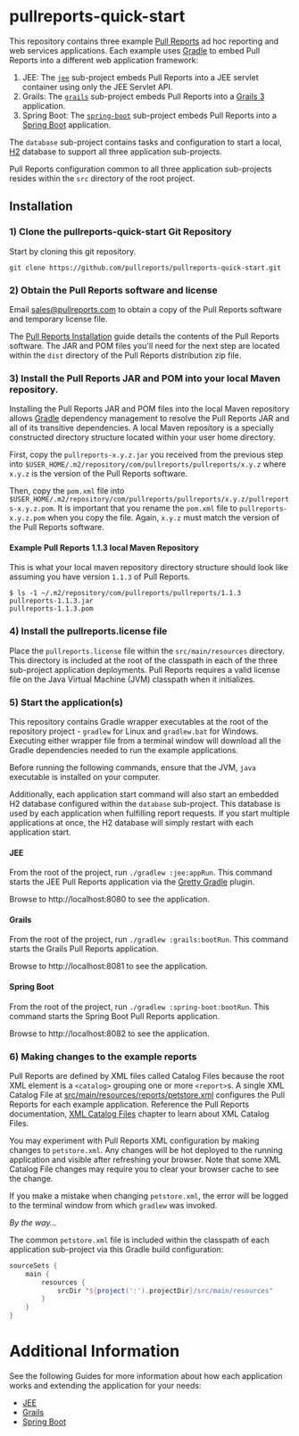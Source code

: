 # pullreports-quick-start

This repository contains three example [Pull Reports](https://www.pullreports.com) ad hoc reporting and web services applications. Each example uses [Gradle](https://gradle.org) to embed Pull Reports into a different web application framework:

1. JEE: The [`jee`](/jee) sub-project embeds Pull Reports into a JEE servlet container using only the JEE Servlet API.
1. Grails: The [`grails`](/grails) sub-project embeds Pull Reports into a [Grails 3](https://grails.org) application.
1. Spring Boot: The [`spring-boot`](/spring-boot) sub-project embeds Pull Reports into a [Spring Boot](https://projects.spring.io/spring-boot/) application. 

The `database` sub-project contains tasks and configuration to start a local, [H2](http://www.h2database.com) database to support all three application sub-projects.

Pull Reports configuration common to all three application sub-projects resides within the `src` directory of the root project.

## Installation

### 1) Clone the pullreports-quick-start Git Repository

Start by cloning this git repository.

`git clone https://github.com/pullreports/pullreports-quick-start.git`

### 2) Obtain the Pull Reports software and license

Email sales@pullreports.com to obtain a copy of the Pull Reports software and temporary license file.

The [Pull Reports Installation](https://www.pullreports.com/docs/latest/installation.html) guide details the contents of the Pull Reports software. The JAR and POM files you'll need for the next step are located within the `dist` directory of the Pull Reports distribution zip file.

### 3) Install the Pull Reports JAR and POM into your local Maven repository.

Installing the Pull Reports JAR and POM files into the local Maven repository allows [Gradle](https://gradle.org) dependency management to resolve the Pull Reports JAR and all of its transitive dependencies. A local Maven repository is a specially constructed directory structure located within your user home directory.

First, copy the `pullreports-x.y.z.jar` you received from the previous step into `$USER_HOME/.m2/repository/com/pullreports/pullreports/x.y.z` where `x.y.z` is the version of the Pull Reports software.

Then, copy the `pom.xml` file into `$USER_HOME/.m2/repository/com/pullreports/pullreports/x.y.z/pullreports-x.y.z.pom`. It is important that you rename the `pom.xml` file to `pullreports-x.y.z.pom` when you copy the file. Again, `x.y.z` must match the version of the Pull Reports software. 

#### Example Pull Reports 1.1.3 local Maven Repository

This is what your local maven repository directory structure should look like assuming you have version `1.1.3` of Pull Reports.

    $ ls -1 ~/.m2/repository/com/pullreports/pullreports/1.1.3
    pullreports-1.1.3.jar
    pullreports-1.1.3.pom


### 4) Install the pullreports.license file

Place the `pullreports.license` file within the `src/main/resources` directory. This directory is included at the root of the classpath in each of the three sub-project application deployments. Pull Reports requires a valid license file on the Java Virtual Machine (JVM) classpath when it initializes.

### 5) Start the application(s)

This repository contains Gradle wrapper executables at the root of the repository project - `gradlew` for Linux and `gradlew.bat` for Windows. Executing either wrapper file from a terminal window will download all the Gradle dependencies needed to run the example applications.

Before running the following commands, ensure that the JVM, `java` executable is installed on your computer.

Additionally, each application start command will also start an embedded H2 database configured within the `database` sub-project. This database is used by each application when fulfilling report requests. If you start multiple applications at once, the H2 database will simply restart with each application start.

#### JEE

From the root of the project, run `./gradlew :jee:appRun`. This command starts the JEE Pull Reports application via the [Gretty Gradle](http://akhikhl.github.io/gretty-doc/index.html) plugin.

Browse to http://localhost:8080 to see the application.

#### Grails

From the root of the project, run `./gradlew :grails:bootRun`. This command starts the Grails Pull Reports application.

Browse to http://localhost:8081 to see the application.

#### Spring Boot

From the root of the project, run `./gradlew :spring-boot:bootRun`. This command starts the Spring Boot Pull Reports application.

Browse to http://localhost:8082 to see the application.

### 6) Making changes to the example reports

Pull Reports are defined by XML files called Catalog Files because the root XML element is a `<catalog>` grouping one or more `<report>`s. A single XML Catalog File at [src/main/resources/reports/petstore.xml](src/main/resources/reports/petstore.xml) configures the Pull Reports for each example application. Reference the Pull Reports documentation, [XML Catalog Files](https://www.pullreports.com/docs/latest/catalog-files.html) chapter to learn about XML Catalog Files.

You may experiment with Pull Reports XML configuration by making changes to `petstore.xml`. Any changes will be hot deployed to the running application and visible after refreshing your browser. Note that some XML Catalog File changes may require you to clear your browser cache to see the change.

If you make a mistake when changing `petstore.xml`, the error will be logged to the terminal window from which `gradlew` was invoked. 

*By the way...*

The common `petstore.xml` file is included within the classpath of each application sub-project via this Gradle build configuration: 

```groovy
sourceSets {
    main {
        resources {
            srcDir "${project(':').projectDir}/src/main/resources"
        }
    }
}
```

# Additional Information

See the following Guides for more information about how each application works and extending the application for your needs:

* [JEE](jee/README.md)
* [Grails](GRAILS.md)
* [Spring Boot](SB.md)
